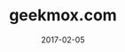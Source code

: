 ---
layout: site
title: "geekmox.com"
date: 2017-02-05
categories: [community]
version: 1.6.6
major: 1
minor: 6
patch: 6
slug: geekmox-com
link: http://geekmox.com/news
submitter: lpolepeddi
permalink: /sites/:slug
---